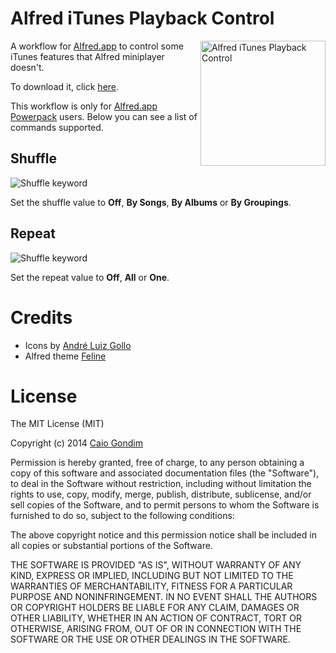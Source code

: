 # Alfred iTunes Playback Control

<img
  src="https://raw.github.com/caiogondim/alfred-itunes-playback-workflow/master/img/logo.png"
  alt="Alfred iTunes Playback Control"
  align="right"
  width="200px"
/>

A workflow for [Alfred.app](http://www.alfredapp.com/) to control some
iTunes features that Alfred miniplayer doesn't.

To download it, click
[here](https://github.com/caiogondim/alfred-itunes-playback-workflow/raw/master/iTunes%20Playback%20Control.alfredworkflow).

This workflow is only for
[Alfred.app Powerpack](http://www.alfredapp.com/powerpack/) users. Below you can
see a list of commands supported.


## Shuffle

<img
  src="https://raw.github.com/caiogondim/alfred-itunes-playback-workflow/master/img/shuffle-screenshot.png"
  alt="Shuffle keyword"
/>

Set the shuffle value to **Off**, **By Songs**, **By Albums** or **By Groupings**.


## Repeat

<img
  src="https://raw.github.com/caiogondim/alfred-itunes-playback-workflow/master/img/repeat-screenshot.png"
  alt="Shuffle keyword"
/>

Set the repeat value to **Off**, **All** or **One**.


# Credits

- Icons by [André Luiz Gollo](http://thenounproject.com/heyandreluiz/)
- Alfred theme [Feline](https://github.com/caiogondim/alfred-feline-theme)


# License

The MIT License (MIT)

Copyright (c) 2014 [Caio Gondim](http://caiogondim.com)

Permission is hereby granted, free of charge, to any person obtaining a copy
of this software and associated documentation files (the "Software"), to deal
in the Software without restriction, including without limitation the rights
to use, copy, modify, merge, publish, distribute, sublicense, and/or sell
copies of the Software, and to permit persons to whom the Software is
furnished to do so, subject to the following conditions:

The above copyright notice and this permission notice shall be included in all
copies or substantial portions of the Software.

THE SOFTWARE IS PROVIDED "AS IS", WITHOUT WARRANTY OF ANY KIND, EXPRESS OR
IMPLIED, INCLUDING BUT NOT LIMITED TO THE WARRANTIES OF MERCHANTABILITY,
FITNESS FOR A PARTICULAR PURPOSE AND NONINFRINGEMENT. IN NO EVENT SHALL THE
AUTHORS OR COPYRIGHT HOLDERS BE LIABLE FOR ANY CLAIM, DAMAGES OR OTHER
LIABILITY, WHETHER IN AN ACTION OF CONTRACT, TORT OR OTHERWISE, ARISING FROM,
OUT OF OR IN CONNECTION WITH THE SOFTWARE OR THE USE OR OTHER DEALINGS IN THE
SOFTWARE.

